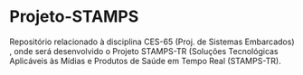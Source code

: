 # Projeto-STAMPS
Repositório relacionado à disciplina CES-65 (Proj. de Sistemas Embarcados) , onde será desenvolvido o  Projeto STAMPS-TR (Soluções Tecnológicas Aplicáveis às Mídias e Produtos de Saúde em Tempo Real (STAMPS-TR).
